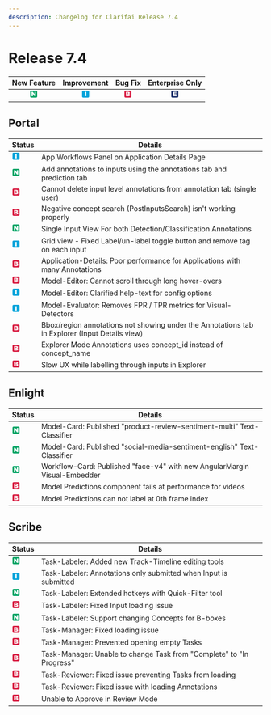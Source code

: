 ```yaml
---
description: Changelog for Clarifai Release 7.4
---
```


# Release 7.4

| New Feature | Improvement | Bug Fix | Enterprise Only |
| :---: | :---: | :---: | :---: |
| ![new-feature](../../.gitbook/assets/new_feature%20%281%29%20%281%29%20%28282%29.jpg) | ![improvement](../../.gitbook/assets/improvement%20%2819%29%20%28279%29.jpg) | ![bug](../../.gitbook/assets/bug%20%28196%29%20%28452%29%20%28606%29.jpg) | ![enterprise](../../.gitbook/assets/enterprise%20%2818%29%20%2816%29%20%281%29%20%2827%29.jpg) |

## Portal

|Status     |Details                                                                                |
|-----------|---------------------------------------------------------------------------------------|
| ![improvement](../../.gitbook/assets/improvement%20%2819%29%20%28279%29.jpg) |App Workflows Panel on Application Details Page                          |
| ![new-feature](../../.gitbook/assets/new_feature%20%281%29%20%281%29%20%28282%29.jpg) |Add annotations to inputs using the annotations tab and prediction tab      |
| ![bug](../../.gitbook/assets/bug%20%28196%29%20%28452%29%20%28606%29.jpg) |Cannot delete input level annotations from annotation tab (single user)     |
| ![bug](../../.gitbook/assets/bug%20%28196%29%20%28452%29%20%28606%29.jpg) |Negative concept search (PostInputsSearch) isn't working properly           |
| ![new-feature](../../.gitbook/assets/new_feature%20%281%29%20%281%29%20%28282%29.jpg) |Single Input View For both Detection/Classification Annotations             |
| ![improvement](../../.gitbook/assets/improvement%20%2819%29%20%28279%29.jpg) |Grid view - Fixed Label/un-label toggle button and remove tag on each input|
| ![bug](../../.gitbook/assets/bug%20%28196%29%20%28452%29%20%28606%29.jpg) |Application-Details: Poor performance for Applications with many Annotations|
| ![bug](../../.gitbook/assets/bug%20%28196%29%20%28452%29%20%28606%29.jpg) |Model-Editor: Cannot scroll through long hover-overs                   |
| ![improvement](../../.gitbook/assets/improvement%20%2819%29%20%28279%29.jpg) |Model-Editor: Clarified help-text for config options                   |
| ![improvement](../../.gitbook/assets/improvement%20%2819%29%20%28279%29.jpg) |Model-Evaluator: Removes FPR / TPR metrics for Visual-Detectors        |
| ![bug](../../.gitbook/assets/bug%20%28196%29%20%28452%29%20%28606%29.jpg) |Bbox/region annotations not showing under the Annotations tab in Explorer (Input Details view)|
| ![bug](../../.gitbook/assets/bug%20%28196%29%20%28452%29%20%28606%29.jpg) |Explorer Mode Annotations uses concept_id instead of concept_name                      |
| ![bug](../../.gitbook/assets/bug%20%28196%29%20%28452%29%20%28606%29.jpg) |Slow UX while labelling through inputs in Explorer                                     |


## Enlight

|Status     |Details                                                                                |
|-----------|---------------------------------------------------------------------------------------|
| ![new-feature](../../.gitbook/assets/new_feature%20%281%29%20%281%29%20%28282%29.jpg) |Model-Card: Published "product-review-sentiment-multi" Text-Classifier   |
| ![new-feature](../../.gitbook/assets/new_feature%20%281%29%20%281%29%20%28282%29.jpg) |Model-Card: Published "social-media-sentiment-english" Text-Classifier   |
| ![new-feature](../../.gitbook/assets/new_feature%20%281%29%20%281%29%20%28282%29.jpg) |Workflow-Card: Published "face-v4" with new AngularMargin Visual-Embedder|
| ![bug](../../.gitbook/assets/bug%20%28196%29%20%28452%29%20%28606%29.jpg) |Model Predictions component fails at performance for videos                            |
| ![bug](../../.gitbook/assets/bug%20%28196%29%20%28452%29%20%28606%29.jpg) |Model Predictions can not label at 0th frame index                                     |


## Scribe

|Status     |Details                                                                                |
|-----------|---------------------------------------------------------------------------------------|
| ![new-feature](../../.gitbook/assets/new_feature%20%281%29%20%281%29%20%28282%29.jpg) |Task-Labeler: Added new Track-Timeline editing tools                   |
| ![improvement](../../.gitbook/assets/improvement%20%2819%29%20%28279%29.jpg) |Task-Labeler: Annotations only submitted when Input is submitted       |
| ![new-feature](../../.gitbook/assets/new_feature%20%281%29%20%281%29%20%28282%29.jpg) |Task-Labeler: Extended hotkeys with Quick-Filter tool                  |
| ![bug](../../.gitbook/assets/bug%20%28196%29%20%28452%29%20%28606%29.jpg) |Task-Labeler: Fixed Input loading issue                                |
| ![new-feature](../../.gitbook/assets/new_feature%20%281%29%20%281%29%20%28282%29.jpg) |Task-Labeler: Support changing Concepts for B-boxes                    |
| ![bug](../../.gitbook/assets/bug%20%28196%29%20%28452%29%20%28606%29.jpg) |Task-Manager: Fixed loading issue                                      |
| ![bug](../../.gitbook/assets/bug%20%28196%29%20%28452%29%20%28606%29.jpg) |Task-Manager: Prevented opening empty Tasks                            |
| ![bug](../../.gitbook/assets/bug%20%28196%29%20%28452%29%20%28606%29.jpg) |Task-Manager: Unable to change Task from "Complete" to "In Progress"   |
| ![bug](../../.gitbook/assets/bug%20%28196%29%20%28452%29%20%28606%29.jpg) |Task-Reviewer: Fixed issue preventing Tasks from loading               |
| ![bug](../../.gitbook/assets/bug%20%28196%29%20%28452%29%20%28606%29.jpg) |Task-Reviewer: Fixed issue with loading Annotations                    |
| ![bug](../../.gitbook/assets/bug%20%28196%29%20%28452%29%20%28606%29.jpg) |Unable to Approve in Review Mode                                                       |
